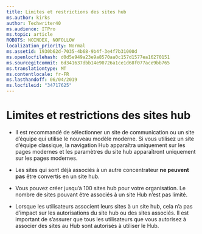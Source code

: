 ```yaml
---
title: Limites et restrictions des sites hub
ms.author: kirks
author: Techwriter40
ms.audience: ITPro
ms.topic: article
ROBOTS: NOINDEX, NOFOLLOW
localization_priority: Normal
ms.assetid: 1930b62d-7035-4b68-9b4f-3e4f7b31000d
ms.openlocfilehash: d0d5e949a23e9a8570aa0c157d1577ea16270151
ms.sourcegitcommit: 6d341637dbb14e90726a1ce1d68f077ace9bb765
ms.translationtype: MT
ms.contentlocale: fr-FR
ms.lasthandoff: 06/04/2019
ms.locfileid: "34717625"
---
```

# <a name="hub-site-limits-and-restrictions"></a>Limites et restrictions des sites hub

- Il est recommandé de sélectionner un site de communication ou un site d’équipe qui utilise le nouveau modèle moderne. Si vous utilisez un site d’équipe classique, la navigation Hub apparaîtra uniquement sur les pages modernes et les paramètres du site hub apparaîtront uniquement sur les pages modernes.

- Les sites qui sont déjà associés à un autre concentrateur **ne peuvent pas** être convertis en un site hub. 

- Vous pouvez créer jusqu’à 100 sites hub pour votre organisation. Le nombre de sites pouvant être associés à un site Hub n’est pas limité.

- Lorsque les utilisateurs associent leurs sites à un site hub, cela n’a pas d’impact sur les autorisations du site hub ou des sites associés. Il est important de s’assurer que tous les utilisateurs que vous autorisez à associer des sites au Hub sont autorisés à utiliser le Hub.



